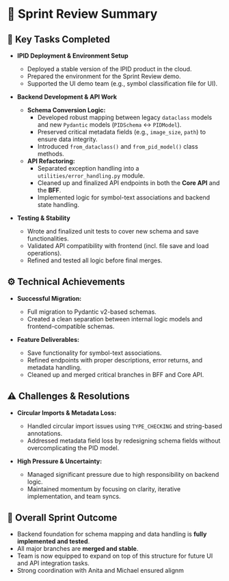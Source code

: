 # 🏁 Sprint Review Summary

## 📌 Key Tasks Completed

- **IPID Deployment & Environment Setup**
  - Deployed a stable version of the IPID product in the cloud.
  - Prepared the environment for the Sprint Review demo.
  - Supported the UI demo team (e.g., symbol classification file for UI).

- **Backend Development & API Work**
  - **Schema Conversion Logic:**
    - Developed robust mapping between legacy `dataclass` models and new `Pydantic` models (`PIDSchema` ↔ `PIDModel`).
    - Preserved critical metadata fields (e.g., `image_size`, `path`) to ensure data integrity.
    - Introduced `from_dataclass()` and `from_pid_model()` class methods.
  - **API Refactoring:**
    - Separated exception handling into a `utilities/error_handling.py` module.
    - Cleaned up and finalized API endpoints in both the **Core API** and the **BFF**.
    - Implemented logic for symbol-text associations and backend state handling.

- **Testing & Stability**
  - Wrote and finalized unit tests to cover new schema and save functionalities.
  - Validated API compatibility with frontend (incl. file save and load operations).
  - Refined and tested all logic before final merges.

## ⚙️ Technical Achievements

- **Successful Migration:**
  - Full migration to Pydantic v2-based schemas.
  - Created a clean separation between internal logic models and frontend-compatible schemas.
  
- **Feature Deliverables:**
  - Save functionality for symbol-text associations.
  - Refined endpoints with proper descriptions, error returns, and metadata handling.
  - Cleaned up and merged critical branches in BFF and Core API.

## ⚠️ Challenges & Resolutions

- **Circular Imports & Metadata Loss:**
  - Handled circular import issues using `TYPE_CHECKING` and string-based annotations.
  - Addressed metadata field loss by redesigning schema fields without overcomplicating the PID model.

- **High Pressure & Uncertainty:**
  - Managed significant pressure due to high responsibility on backend logic.
  - Maintained momentum by focusing on clarity, iterative implementation, and team syncs.

## 🎯 Overall Sprint Outcome

- Backend foundation for schema mapping and data handling is **fully implemented and tested**.
- All major branches are **merged and stable**.
- Team is now equipped to expand on top of this structure for future UI and API integration tasks.
- Strong coordination with Anita and Michael ensured alignm
